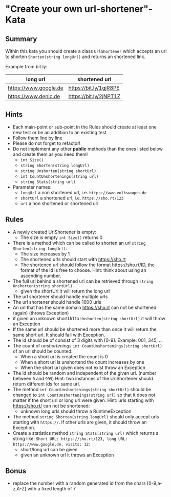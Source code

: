 # "Create your own url-shortener"-Kata

## Summary
Within this kata you should create a class `UrlShortener` which accepts an url to shorten `Shorten(string longUrl)` and returns an shortened link.

Example from bit.ly:

|long url               |shortened url           |
|-----------------------|------------------------|
| https://www.google.de | https://bit.ly/1gjR8PE |
| https://www.denic.de  | https://bit.ly/2jNPT1Z |  


## Hints

- Each main-point or sub-point in the Rules should create at least one new test or be an addition to an existing test
- Follow them line by line
- Please do not forget to refactor!
- Do not implement any other **public** methods than the ones listed below and create them as you need them!
    - `int Size()`
    - `string Shorten(string longUrl)`
    - `string Unshorten(string shortUrl)`
    - `int CountUnshortenings(string url)`
    - `string Stats(string url)`
- Parameter names:
    - `longUrl` a non shortened url, i.e. `https://www.volkswagen.de`
    - `shortUrl` a shortened url, i.e. `https://sho.rt/123`
    - `url` a non shortened or shortened url

## Rules

- A newly created UrlShortener is empty:
    - The size is empty `int Size()` returns 0
- There is a method which can be called to shorten an url `string Shorten(string longUrl)`:
    - The size increases by 1
    - The shortened urls should start with https://sho.rt
    - The shortened url should follow the format https://sho.rt/ID, the format of the id is free to choose.
      Hint: think about using an ascending number.
- The full url behind a shortened url can be retrieved through `string Unshorten(string shortUrl)`
    - given the shortUrl it will return the long url
- The url shortener should handle multiple urls
- The url shortener should handle 1000 urls
- An url that has the same domain https://sho.rt can not be shortened (again) (throws Exception)
- if given an unknown shortUrl to `Unshorten(string shortUrl)` it will throw an Exception
- If the same url should be shortened more than once it will return the same short url. It should fail with Exception.
- The id should be of consist of 3 digits with [0-9]. Example: 001, 345, ...
- The count of _unshortenings_ `int CountUnshortenings(string shortUrl)` of an url should be counted:
    - When a short url is created the count is 0
    - When a short url is unshortend the count increases by one
    - When the short url given does not exist throw an Exception
- The id should be random and independent of the given url. (number between `0` and `999`)
  Hint: two instances of the UrlShortener should return different ids for same url.
- The method `int CountUnshortenings(string shortUrl)` should be changed to
  `int CountUnshortenings(string url)` so that it does not matter if the short url or long url were given.
  Hint: urls starting with https://sho.rt/ can not be shortened:
    - unknown long urls should throw a RuntimeException
- The method `string Shorten(string longUrl)` should only accept urls starting with `https://`. If other urls are given, it should throw an Exception.
- Create a statistics method `string Stats(string url)` which returns a string like:
  `Short URL: https://sho.rt/123, long URL: https://www.google.de, visits: 12`:
    - short/long url can be given
    - given an unknown url it throws an Exception

## Bonus

- replace the number with a random generated id from the chars [0-9,a-z,A-Z] with a fixed length of 7
